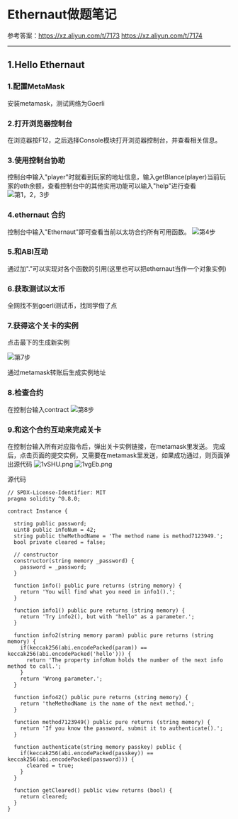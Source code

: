 # Ethernaut做题笔记
参考答案：https://xz.aliyun.com/t/7173
         https://xz.aliyun.com/t/7174
***

## 1.Hello Ethernaut
### 1.配置MetaMask
安装metamask，测试网络为Goerli

### 2.打开浏览器控制台
在浏览器按F12，之后选择Console模块打开浏览器控制台，并查看相关信息。

### 3.使用控制台协助
控制台中输入"player"时就看到玩家的地址信息，输入getBlance(player)当前玩家的eth余额，查看控制台中的其他实用功能可以输入"help"进行查看
![第1，2，3步](https://i.328888.xyz/2023/03/22/1hHrV.png)

### 4.ethernaut 合约
控制台中输入"Ethernaut"即可查看当前以太坊合约所有可用函数。
![第4步](https://i.328888.xyz/2023/03/22/1h2AN.png)

### 5.和ABI互动
通过加"."可以实现对各个函数的引用(这里也可以把ethernaut当作一个对象实例)

### 6.获取测试以太币
全网找不到goerli测试币，找同学借了点

### 7.获得这个关卡的实例
点击最下的生成新实例

![第7步](https://i.328888.xyz/2023/03/22/1o8OC.png)

通过metamask转账后生成实例地址

### 8.检查合约
在控制台输入contract
![第8步](https://i.328888.xyz/2023/03/22/1Spqv.png)

### 9.和这个合约互动来完成关卡
在控制台输入所有对应指令后，弹出关卡实例链接，在metamask里发送。
完成后，点击页面的提交实例，又需要在metamask里发送，如果成功通过，则页面弹出源代码
![1vSHU.png](https://i.328888.xyz/2023/03/22/1vSHU.png)
![1vgEb.png](https://i.328888.xyz/2023/03/22/1vgEb.png)

源代码
```
// SPDX-License-Identifier: MIT
pragma solidity ^0.8.0;

contract Instance {

  string public password;
  uint8 public infoNum = 42;
  string public theMethodName = 'The method name is method7123949.';
  bool private cleared = false;

  // constructor
  constructor(string memory _password) {
    password = _password;
  }

  function info() public pure returns (string memory) {
    return 'You will find what you need in info1().';
  }

  function info1() public pure returns (string memory) {
    return 'Try info2(), but with "hello" as a parameter.';
  }

  function info2(string memory param) public pure returns (string memory) {
    if(keccak256(abi.encodePacked(param)) == keccak256(abi.encodePacked('hello'))) {
      return 'The property infoNum holds the number of the next info method to call.';
    }
    return 'Wrong parameter.';
  }

  function info42() public pure returns (string memory) {
    return 'theMethodName is the name of the next method.';
  }

  function method7123949() public pure returns (string memory) {
    return 'If you know the password, submit it to authenticate().';
  }

  function authenticate(string memory passkey) public {
    if(keccak256(abi.encodePacked(passkey)) == keccak256(abi.encodePacked(password))) {
      cleared = true;
    }
  }

  function getCleared() public view returns (bool) {
    return cleared;
  }
}
```
